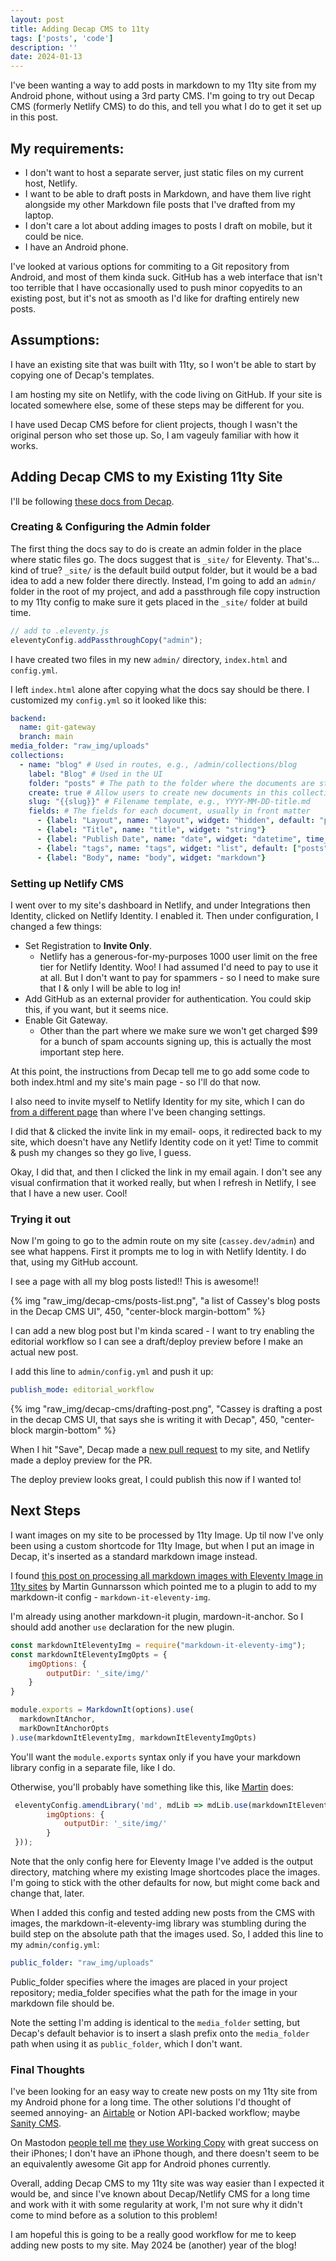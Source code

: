 ```yaml
---
layout: post
title: Adding Decap CMS to 11ty
tags: ['posts', 'code']
description: ''
date: 2024-01-13
---
```


I've been wanting a way to add posts in markdown to my 11ty site from my Android phone, without using a 3rd party CMS. I'm going to try out Decap CMS (formerly Netlify CMS) to do this, and tell you what I do to get it set up in this post.

## My requirements:
 - I don't want to host a separate server, just static files on my current host, Netlify.
 - I want to be able to draft posts in Markdown, and have them live right alongside my other Markdown file posts that I've drafted from my laptop.
 - I don't care a lot about adding images to posts I draft on mobile, but it could be nice.
 - I have an Android phone.

I've looked at various options for commiting to a Git repository from Android, and most of them kinda suck. GitHub has a web interface that isn't too terrible that I have occasionally used to push minor copyedits to an existing post, but it's not as smooth as I'd like for drafting entirely new posts.

## Assumptions:
I have an existing site that was built with 11ty, so I won't be able to start by copying one of Decap's templates. 

I am hosting my site on Netlify, with the code living on GitHub. If your site is located somewhere else, some of these steps may be different for you.

I have used Decap CMS before for client projects, though I wasn't the original person who set those up. So, I am vageuly familiar with how it works.

## Adding Decap CMS to my Existing 11ty Site

I'll be following [these docs from Decap](https://decapcms.org/docs/add-to-your-site/). 

### Creating & Configuring the Admin folder
The first thing the docs say to do is create an admin folder in the place where static files go. The docs suggest that is `_site/` for Eleventy. That's... kind of true? `_site/` is the default build output folder, but it would be a bad idea to add a new folder there directly. Instead, I'm going to add an `admin/` folder in the root of my project, and add a passthrough file copy instruction to my 11ty config to make sure it gets placed in the `_site/` folder at build time.

```javascript
// add to .eleventy.js
eleventyConfig.addPassthroughCopy("admin");
```

I have created two files in my new  `admin/` directory, `index.html` and `config.yml`. 

I left `index.html` alone after copying what the docs say should be there. I customized my `config.yml` so it looked like this: 


```yml
backend:
  name: git-gateway
  branch: main
media_folder: "raw_img/uploads"
collections:
  - name: "blog" # Used in routes, e.g., /admin/collections/blog
    label: "Blog" # Used in the UI
    folder: "posts" # The path to the folder where the documents are stored
    create: true # Allow users to create new documents in this collection
    slug: "{{slug}}" # Filename template, e.g., YYYY-MM-DD-title.md
    fields: # The fields for each document, usually in front matter
      - {label: "Layout", name: "layout", widget: "hidden", default: "post"}
      - {label: "Title", name: "title", widget: "string"}
      - {label: "Publish Date", name: "date", widget: "datetime", time_format: false, date_format: "YYYY-MM-DD", format: "YYYY-MM-DD"}
      - {label: "tags", name: "tags", widget: "list", default: ["posts"]}
      - {label: "Body", name: "body", widget: "markdown"}
```

### Setting up Netlify CMS

I went over to my site's dashboard in Netlify, and under Integrations then Identity, clicked on Netlify Identity. I enabled it. Then under configuration, I changed a few things:
 - Set Registration to **Invite Only**. 
    - Netlify has a generous-for-my-purposes 1000 user limit on the free tier for Netlify Identity. Woo! I had assumed I'd need to pay to use it at all. But I don't want to pay for spammers - so I need to make sure that I & only I will be able to log in!
 - Add GitHub as an external provider for authentication. You could skip this, if you want, but it seems nice.
 - Enable Git Gateway. 
    - Other than the part where we make sure we won't get charged $99 for a bunch of spam accounts signing up, this is actually the most important step here.

At this point, the instructions from Decap tell me to go add some code to both index.html and my site's main page - so I'll do that now. 

I also need to invite myself to Netlify Identity for my site, which I can do [from a different page](https://docs.netlify.com/security/secure-access-to-sites/identity/registration-login/#invitations) than where I've been changing settings. 

I did that & clicked the invite link in my email- oops, it redirected back to my site, which doesn't have any Netlify Identity code on it yet! Time to commit & push my changes so they go live, I guess.

Okay, I did that, and then I clicked the link in my email again. I don't see any visual confirmation that it worked really, but when I refresh in Netlify, I see that I have a new user. Cool!

### Trying it out
Now I'm going to go to the admin route on my site (`cassey.dev/admin`) and see what happens. First it prompts me to log in with Netlify Identity. I do that, using my GitHub account.

I see a page with all my blog posts listed!! This is awesome!! 

{% img "raw_img/decap-cms/posts-list.png", "a list of Cassey's blog posts in the Decap CMS UI", 450, "center-block margin-bottom" %}

I can add a new blog post but I'm kinda scared - I want to try enabling the editorial workflow so I can see a draft/deploy preview before I make an actual new post. 

I add this line to `admin/config.yml` and push it up: 
```yml
publish_mode: editorial_workflow
```

{% img "raw_img/decap-cms/drafting-post.png", "Cassey is drafting a post in the decap CMS UI, that says she is writing it with Decap", 450, "center-block margin-bottom" %}

When I hit "Save", Decap made a [new pull request](https://github.com/clottman/cassey-on-eleventy/pull/33) to my site, and Netlify made a deploy preview for the PR. 

The deploy preview looks great, I could publish this now if I wanted to! 

## Next Steps
I want images on my site to be processed by 11ty Image. Up til now I've only been using a custom shortcode for 11ty Image, but when I put an image in Decap, it's inserted as a standard markdown image instead. 

I found [this post on processing all markdown images with Eleventy Image in 11ty sites](https://www.martingunnarsson.com/posts/eleventy-automatic-image-pre-processing/) by Martin Gunnarsson which pointed me to a plugin to add to my markdown-it config - `markdown-it-eleventy-img`. 

I'm already using another markdown-it plugin, mardown-it-anchor. So I should add another `use` declaration for the new plugin. 

```javascript
const markdownItEleventyImg = require("markdown-it-eleventy-img");
const markdownItEleventyImgOpts = {
    imgOptions: {
        outputDir: '_site/img/'
    }
}

module.exports = MarkdownIt(options).use(
  markdownItAnchor,
  markDownItAnchorOpts
).use(markdownItEleventyImg, markdownItEleventyImgOpts)
```

You'll want the `module.exports` syntax only if you have your markdown library config in a separate file, like I do. 

Otherwise, you'll probably have something like this, like [Martin](https://www.martingunnarsson.com/posts/eleventy-automatic-image-pre-processing/) does:

```javascript
 eleventyConfig.amendLibrary('md', mdLib => mdLib.use(markdownItEleventyImg, {
        imgOptions: {
            outputDir: '_site/img/'
        }
 }));
```

Note that the only config here for Eleventy Image I've added is the output directory, matching where my existing Image shortcodes place the images. I'm going to stick with the other defaults for now, but might come back and change that, later.

When I added this config and tested adding new posts from the CMS with images, the markdown-it-eleventy-img library was stumbling during the build step on the absolute path that the images used. So, I added this line to my `admin/config.yml`:

```yaml
public_folder: "raw_img/uploads"
```

Public_folder specifies where the images are placed in your project repository; media_folder specifies what the path for the image in your markdown file should be.

Note the setting I'm adding is identical to the `media_folder` setting, but Decap's default behavior is to insert a slash prefix onto the `media_folder` path when using it as `public_folder`, which I don't want. 

### Final Thoughts

I've been looking for an easy way to create new posts on my 11ty site from my Android phone for a long time. The other solutions I'd thought of seemed annoying- an [Airtable](/11ty-airtable-fetch) or Notion API-backed workflow; maybe [Sanity CMS](/sanity-with-existing-eleventy-site). 

On Mastodon [people tell me](https://hcommons.social/@ryanrandall/111750890401531928) [they use Working Copy](https://pdx.social/@jcontonio/111750332346749423) with great success on their iPhones; I don't have an iPhone though, and there doesn't seem to be an equivalently awesome Git app for Android phones currently. 

Overall, adding Decap CMS to my 11ty site was way easier than I expected it would be, and since I've known about Decap/Netlify CMS for a long time and work with it with some regularity at work, I'm not sure why it didn't come to mind before as a solution to this problem!

I am hopeful this is going to be a really good workflow for me to keep adding new posts to my site. May 2024 be (another) year of the blog!
